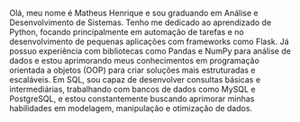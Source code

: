 Olá, meu nome é Matheus Henrique e sou graduando em Análise e Desenvolvimento de Sistemas. Tenho me dedicado ao aprendizado de Python, focando principalmente em automação de tarefas e no desenvolvimento de pequenas aplicações com frameworks como Flask. Já possuo experiência com bibliotecas como Pandas e NumPy para análise de dados e estou aprimorando meus conhecimentos em programação orientada a objetos (OOP) para criar soluções mais estruturadas e escaláveis. Em SQL, sou capaz de desenvolver consultas básicas e intermediárias, trabalhando com bancos de dados como MySQL e PostgreSQL, e estou constantemente buscando aprimorar minhas habilidades em modelagem, manipulação e otimização de dados.
